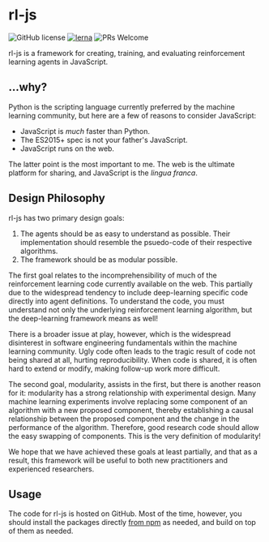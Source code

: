 # rl-js

![GitHub license](https://img.shields.io/badge/license-MIT-blue.svg)
[![lerna](https://img.shields.io/badge/maintained%20with-lerna-cc00ff.svg)](https://lernajs.io/)
![PRs Welcome](https://img.shields.io/badge/PRs-welcome-brightgreen.svg)

rl-js is a framework for creating, training, and evaluating reinforcement learning agents in JavaScript. 

## ...why?

Python is the scripting language currently preferred by the machine learning community, but here are a few of reasons to consider JavaScript:

* JavaScript is *much* faster than Python.
* The ES2015+ spec is not your father's JavaScript.
* JavaScript runs on the web.

The latter point is the most important to me.
The web is the ultimate platform for sharing, and JavaScript is the *lingua franca*.

## Design Philosophy

rl-js has two primary design goals:

1. The agents should be as easy to understand as possible. Their implementation should resemble the psuedo-code of their respective algorithms.
2. The framework should be as modular possible.

The first goal relates to the incomprehensibility of much of the reinforcement learning code currently available on the web.
This partially due to the widespread tendency to include deep-learning specific code directly into agent definitions.
To understand the code, you must understand not only the underlying reinforcement learning algorithm, but the deep-learning framework means as well!

There is a broader issue at play, however, which is the widespread disinterest in software engineering fundamentals within the machine learning community.
Ugly code often leads to the tragic result of code not being shared at all, hurting reproducibility.
When code is shared, it is often hard to extend or modify, making follow-up work more difficult.

The second goal, modularity, assists in the first, but there is another reason for it: modularity has a strong relationship with experimental design.
Many machine learning experiments involve replacing some component of an algorithm with a new proposed component, thereby establishing a causal relationship between the proposed component and the change in the performance of the algorithm.
Therefore, good research code should allow the easy swapping of components. 
This is the very definition of modularity!

We hope that we have achieved these goals at least partially, and that as a result, this framework will be useful to both new practitioners and experienced researchers.

## Usage

The code for rl-js is hosted on GitHub. 
Most of the time, however, you should install the packages directly [from npm](https://www.npmjs.com/search?q=%40rl-js) as needed, and build on top of them as needed.

